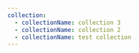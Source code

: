 ```yaml
---
collection:
  - collectionName: collection 3
  - collectionName: collection 2
  - collectionName: test collection
---
```

